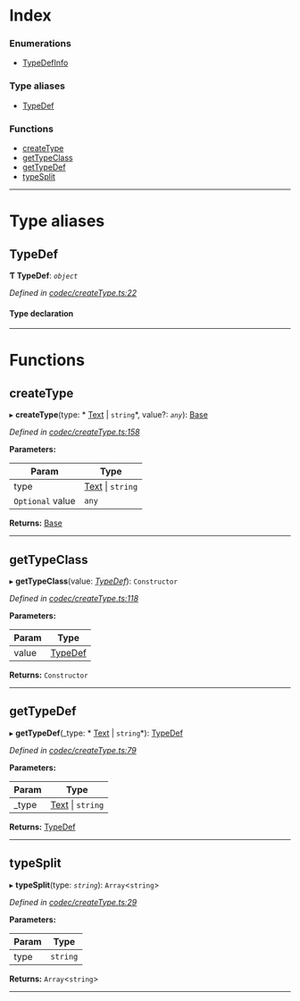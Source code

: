 

# Index

### Enumerations

* [TypeDefInfo](../enums/_codec_createtype_.typedefinfo.md)

### Type aliases

* [TypeDef](_codec_createtype_.md#typedef)

### Functions

* [createType](_codec_createtype_.md#createtype)
* [getTypeClass](_codec_createtype_.md#gettypeclass)
* [getTypeDef](_codec_createtype_.md#gettypedef)
* [typeSplit](_codec_createtype_.md#typesplit)

---

# Type aliases

<a id="typedef"></a>

##  TypeDef

**Ƭ TypeDef**: *`object`*

*Defined in [codec/createType.ts:22](https://github.com/polkadot-js/api/blob/49136de/packages/types/src/codec/createType.ts#L22)*

#### Type declaration

___

# Functions

<a id="createtype"></a>

##  createType

▸ **createType**(type: * [Text](../classes/_text_.text.md) &#124; `string`*, value?: *`any`*): [Base](../classes/_codec_base_.base.md)

*Defined in [codec/createType.ts:158](https://github.com/polkadot-js/api/blob/49136de/packages/types/src/codec/createType.ts#L158)*

**Parameters:**

| Param | Type |
| ------ | ------ |
| type |  [Text](../classes/_text_.text.md) &#124; `string`|
| `Optional` value | `any` |

**Returns:** [Base](../classes/_codec_base_.base.md)

___
<a id="gettypeclass"></a>

##  getTypeClass

▸ **getTypeClass**(value: *[TypeDef](_codec_createtype_.md#typedef)*): `Constructor`

*Defined in [codec/createType.ts:118](https://github.com/polkadot-js/api/blob/49136de/packages/types/src/codec/createType.ts#L118)*

**Parameters:**

| Param | Type |
| ------ | ------ |
| value | [TypeDef](_codec_createtype_.md#typedef) |

**Returns:** `Constructor`

___
<a id="gettypedef"></a>

##  getTypeDef

▸ **getTypeDef**(_type: * [Text](../classes/_text_.text.md) &#124; `string`*): [TypeDef](_codec_createtype_.md#typedef)

*Defined in [codec/createType.ts:79](https://github.com/polkadot-js/api/blob/49136de/packages/types/src/codec/createType.ts#L79)*

**Parameters:**

| Param | Type |
| ------ | ------ |
| _type |  [Text](../classes/_text_.text.md) &#124; `string`|

**Returns:** [TypeDef](_codec_createtype_.md#typedef)

___
<a id="typesplit"></a>

##  typeSplit

▸ **typeSplit**(type: *`string`*): `Array`<`string`>

*Defined in [codec/createType.ts:29](https://github.com/polkadot-js/api/blob/49136de/packages/types/src/codec/createType.ts#L29)*

**Parameters:**

| Param | Type |
| ------ | ------ |
| type | `string` |

**Returns:** `Array`<`string`>

___


